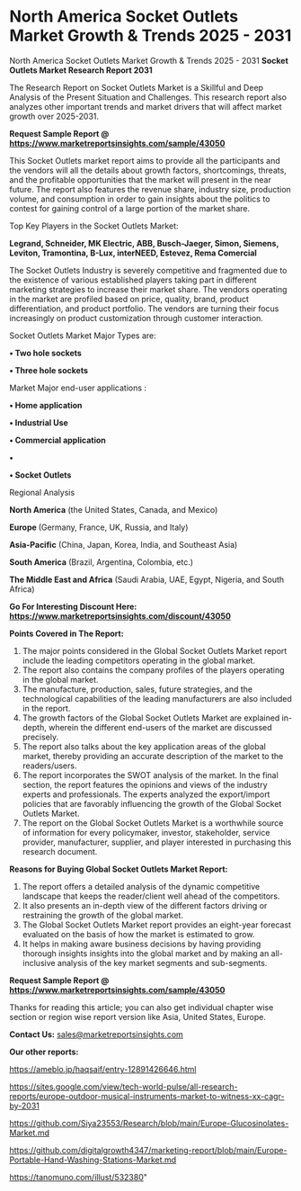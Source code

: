 # North America Socket Outlets Market Growth & Trends 2025 - 2031
North America Socket Outlets Market Growth & Trends 2025 - 2031
<strong>Socket Outlets Market Research Report 2031</strong>

The Research Report on Socket Outlets Market is a Skillful and Deep Analysis of the Present Situation and Challenges. This research report also analyzes other important trends and market drivers that will affect market growth over 2025-2031.

<strong>Request Sample Report @ <a href=https://www.marketreportsinsights.com/sample/43050>https://www.marketreportsinsights.com/sample/43050</a></strong>

This Socket Outlets market report aims to provide all the participants and the vendors will all the details about growth factors, shortcomings, threats, and the profitable opportunities that the market will present in the near future. The report also features the revenue share, industry size, production volume, and consumption in order to gain insights about the politics to contest for gaining control of a large portion of the market share.

Top Key Players in the Socket Outlets Market:

<strong>Legrand, Schneider, MK Electric, ABB, Busch-Jaeger, Simon, Siemens, Leviton, Tramontina, B-Lux, interNEED, Estevez, Rema Comercial</strong>

The Socket Outlets Industry is severely competitive and fragmented due to the existence of various established players taking part in different marketing strategies to increase their market share. The vendors operating in the market are profiled based on price, quality, brand, product differentiation, and product portfolio. The vendors are turning their focus increasingly on product customization through customer interaction.

Socket Outlets Market Major Types are:

<strong>•  Two hole sockets

•  Three hole sockets</strong>

Market Major end-user applications :

<strong>•  Home application

•  Industrial Use

•  Commercial application

•  

•  Socket Outlets</strong>

Regional Analysis

</u><strong><b>North America</b></strong> (the United States, Canada, and Mexico)

<strong><b>Europe </b></strong>(Germany, France, UK, Russia, and Italy)

<strong><b>Asia-Pacific</b></strong> (China, Japan, Korea, India, and Southeast Asia)

<strong><b>South America</b></strong> (Brazil, Argentina, Colombia, etc.)

<strong><b>The Middle East and Africa</b></strong> (Saudi Arabia, UAE, Egypt, Nigeria, and South Africa)

<strong>Go For Interesting Discount Here: <a href=https://www.marketreportsinsights.com/discount/43050>https://www.marketreportsinsights.com/discount/43050</a></strong>

<strong>Points Covered in The Report:</strong>
<ol>
  <li>The major points considered in the Global Socket Outlets Market report include the leading competitors operating in the global market.</li>
  <li>The report also contains the company profiles of the players operating in the global market.</li>
  <li>The manufacture, production, sales, future strategies, and the technological capabilities of the leading manufacturers are also included in the report.</li>
  <li>The growth factors of the Global Socket Outlets Market are explained in-depth, wherein the different end-users of the market are discussed precisely.</li>
  <li>The report also talks about the key application areas of the global market, thereby providing an accurate description of the market to the readers/users.</li>
  <li>The report incorporates the SWOT analysis of the market. In the final section, the report features the opinions and views of the industry experts and professionals. The experts analyzed the export/import policies that are favorably influencing the growth of the Global Socket Outlets Market.</li>
  <li>The report on the Global Socket Outlets Market is a worthwhile source of information for every policymaker, investor, stakeholder, service provider, manufacturer, supplier, and player interested in purchasing this research document.</li>
</ol>
<strong>Reasons for Buying Global Socket Outlets Market Report:</strong>

<ol>
  <li>The report offers a detailed analysis of the dynamic competitive landscape that keeps the reader/client well ahead of the competitors.</li>
  <li>It also presents an in-depth view of the different factors driving or restraining the growth of the global market.</li>
  <li>The Global Socket Outlets Market report provides an eight-year forecast evaluated on the basis of how the market is estimated to grow.</li>
  <li>It helps in making aware business decisions by having providing thorough insights insights into the global market and by making an all-inclusive analysis of the key market segments and sub-segments.</li>
</ol>
<strong>Request Sample Report @ <a href=https://www.marketreportsinsights.com/sample/43050>https://www.marketreportsinsights.com/sample/43050</a></strong>


Thanks for reading this article; you can also get individual chapter wise section or region wise report version like Asia, United States, Europe.

<strong>Contact Us:</strong>
sales@marketreportsinsights.com

<strong>Our other reports:</strong>

<a href=https://ameblo.jp/haqsaif/entry-12891426646.html>https://ameblo.jp/haqsaif/entry-12891426646.html</a>

<a href=https://sites.google.com/view/tech-world-pulse/all-research-reports/europe-outdoor-musical-instruments-market-to-witness-xx-cagr-by-2031>https://sites.google.com/view/tech-world-pulse/all-research-reports/europe-outdoor-musical-instruments-market-to-witness-xx-cagr-by-2031</a>

<a href=https://github.com/Siya23553/Research/blob/main/Europe-Glucosinolates-Market.md>https://github.com/Siya23553/Research/blob/main/Europe-Glucosinolates-Market.md</a>

<a href=https://github.com/digitalgrowth4347/marketing-report/blob/main/Europe-Portable-Hand-Washing-Stations-Market.md>https://github.com/digitalgrowth4347/marketing-report/blob/main/Europe-Portable-Hand-Washing-Stations-Market.md</a>

<a href=https://tanomuno.com/illust/532380>https://tanomuno.com/illust/532380</a>"

